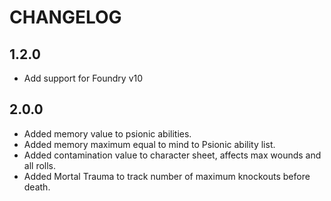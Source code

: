 # CHANGELOG

## 1.2.0

- Add support for Foundry v10

## 2.0.0
- Added memory value to psionic abilities.
- Added memory maximum equal to mind to Psionic ability list.
- Added contamination value to character sheet, affects max wounds and all rolls.
- Added Mortal Trauma to track number of maximum knockouts before death.
